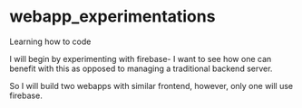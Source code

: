 # webapp_experimentations
Learning how to code

I will begin by experimenting with firebase- I want to see how one can benefit with this as opposed to managing a traditional backend server.

So I will build two webapps with similar frontend, however, only one will use firebase.
